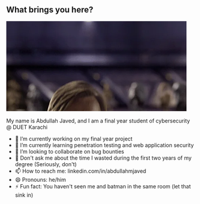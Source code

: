 ## What brings you here?
![](https://github.com/aboodi-jay/aboodi-jay/blob/main/Nx0rz3jtxtEre.webp)

My name is Abdullah Javed, and I am a final year student of cybersecurity @ DUET Karachi

- 🔭 I’m currently working on my final year project
- 🌱 I’m currently learning penetration testing and web application security
- 👯 I’m looking to collaborate on bug bounties
- 💬 Don't ask me about the time I wasted during the first two years of my degree (Seriously, don't)
- 📫 How to reach me: linkedin.com/in/abdullahmjaved
- 😄 Pronouns: he/him
- ⚡ Fun fact: You haven't seen me and batman in the same room (let that sink in)
